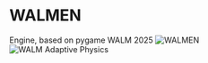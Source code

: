 # WALMEN 
Engine, based on pygame 
WALM 2025
![WALMEN](https://github.com/user-attachments/assets/d5de12e6-271c-4788-92bd-89c08afbdfc3)
![WALM Adaptive Physics](https://github.com/user-attachments/assets/4b8d4d70-cf7d-4c98-bd41-5af986ba64f9)
